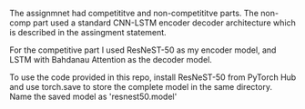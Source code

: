 The assignmnet had competititve and non-competititve parts. The non-comp part used a standard CNN-LSTM encoder decoder architecture which is described in the assingment statement. 

For the competitive part I used ResNeST-50 as my encoder model, and LSTM with Bahdanau Attention as the decoder model. 

To use the code provided in this repo, install ResNeST-50 from PyTorch Hub and use torch.save to store the complete model in the same directory. Name the saved model as 'resnest50.model'
